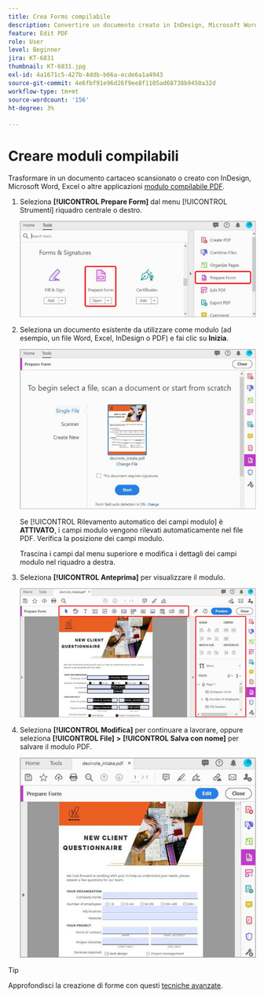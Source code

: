 ```yaml
---
title: Crea Forms compilabile
description: Convertire un documento creato in InDesign, Microsoft Word o Excel in un modulo compilabile di PDF
feature: Edit PDF
role: User
level: Beginner
jira: KT-6831
thumbnail: KT-6831.jpg
exl-id: 4a1671c5-427b-4ddb-b66a-ecde6a1a4943
source-git-commit: 4e6fbf91e96d26f9ee8f1105ad68738b9450a32d
workflow-type: tm+mt
source-wordcount: '156'
ht-degree: 3%

---
```


# Creare moduli compilabili

Trasformare in un documento cartaceo scansionato o creato con InDesign, Microsoft Word, Excel o altre applicazioni [modulo compilabile PDF](https://www.adobe.com/it/acrobat/online/sign-pdf.html).

1. Seleziona **[!UICONTROL Prepare Form]** dal menu [!UICONTROL Strumenti] riquadro centrale o destro.

   ![Passaggio modulo 1](../assets/Form_1.png)

1. Seleziona un documento esistente da utilizzare come modulo (ad esempio, un file Word, Excel, InDesign o PDF) e fai clic su **Inizia**.

   ![Passaggio modulo 2](../assets/Form_2.png)

   Se [!UICONTROL Rilevamento automatico dei campi modulo] è **ATTIVATO**, i campi modulo vengono rilevati automaticamente nel file PDF. Verifica la posizione dei campi modulo.

   Trascina i campi dal menu superiore e modifica i dettagli dei campi modulo nel riquadro a destra.

1. Seleziona **[!UICONTROL Anteprima]** per visualizzare il modulo.

   ![Passaggio modulo 3](../assets/Form_3.png)

1. Seleziona **[!UICONTROL Modifica]** per continuare a lavorare, oppure seleziona **[!UICONTROL File]** **>** **[!UICONTROL Salva con nome]** per salvare il modulo PDF.

   ![Passaggio modulo 4](../assets/Form_4.png)

>[!TIP]
>
>Approfondisci la creazione di forme con questi [tecniche avanzate](../advanced-tasks/advancedforms.md).